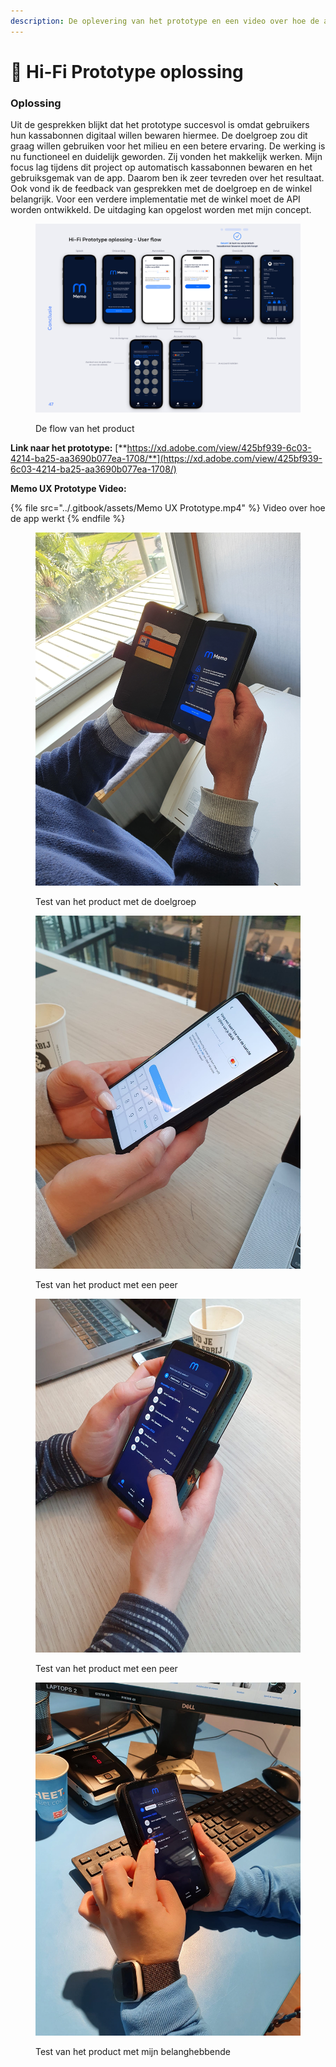 ```yaml
---
description: De oplevering van het prototype en een video over hoe de app werkt
---
```


# 📱 Hi-Fi Prototype oplossing

### **Oplossing**

Uit de gesprekken blijkt dat het prototype succesvol is omdat gebruikers hun kassabonnen digitaal willen bewaren hiermee. De doelgroep zou dit graag willen gebruiken voor het milieu en een betere ervaring. De werking is nu functioneel en duidelijk geworden. Zij vonden het makkelijk werken. Mijn focus lag tijdens dit project op automatisch kassabonnen bewaren en het gebruiksgemak van de app. Daarom ben ik zeer tevreden over het resultaat. Ook vond ik de feedback van gesprekken met de doelgroep en de winkel belangrijk. Voor een verdere implementatie met de winkel moet de API worden ontwikkeld. De uitdaging kan opgelost worden met mijn concept.&#x20;

<figure><img src="../.gitbook/assets/Flow.jpg" alt=""><figcaption><p>De flow van het product<br></p></figcaption></figure>

**Link naar het prototype:** [**https://xd.adobe.com/view/425bf939-6c03-4214-ba25-aa3690b077ea-1708/**](https://xd.adobe.com/view/425bf939-6c03-4214-ba25-aa3690b077ea-1708/)

**Memo UX Prototype Video:**

{% file src="../.gitbook/assets/Memo UX Prototype.mp4" %}
Video over hoe de app werkt
{% endfile %}

<figure><img src="../.gitbook/assets/20230417_153919.jpg" alt=""><figcaption><p>Test van het product met de doelgroep</p></figcaption></figure>

<figure><img src="../.gitbook/assets/WhatsApp Image 2023-03-17 at 13.28.25.jpeg" alt=""><figcaption><p>Test van het product met een peer</p></figcaption></figure>

<figure><img src="../.gitbook/assets/WhatsApp Image 2023-03-17 at 13.28.18.jpeg" alt=""><figcaption><p>Test van het product met een peer</p></figcaption></figure>

<figure><img src="../.gitbook/assets/8 kopie.jpeg" alt=""><figcaption><p>Test van het product met mijn belanghebbende</p></figcaption></figure>
